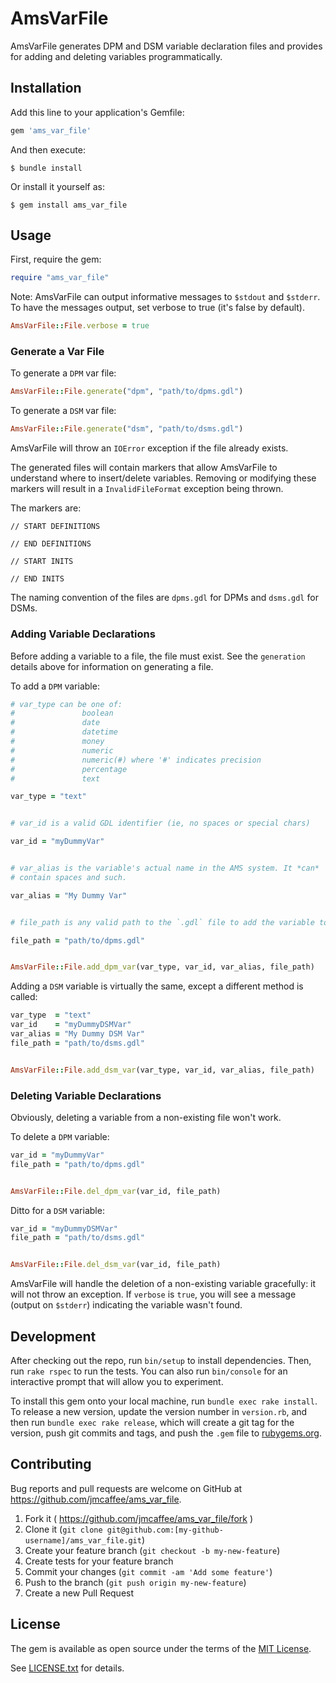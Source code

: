 # AmsVarFile

AmsVarFile generates DPM and DSM variable declaration files and provides for
adding and deleting variables programmatically.

## Installation

Add this line to your application's Gemfile:

```ruby
gem 'ams_var_file'
```

And then execute:

    $ bundle install

Or install it yourself as:

    $ gem install ams_var_file

## Usage

First, require the gem:

```ruby
require "ams_var_file"
```

Note: AmsVarFile can output informative messages to `$stdout` and `$stderr`.
To have the messages output, set verbose to true (it's false by default).

```ruby
AmsVarFile::File.verbose = true
```

### Generate a Var File

To generate a `DPM` var file:

```ruby
AmsVarFile::File.generate("dpm", "path/to/dpms.gdl")
```

To generate a `DSM` var file:

```ruby
AmsVarFile::File.generate("dsm", "path/to/dsms.gdl")
```

AmsVarFile will throw an `IOError` exception if the file already exists.

The generated files will contain markers that allow AmsVarFile to understand
where to insert/delete variables. Removing or modifying these markers will
result in a `InvalidFileFormat` exception being thrown.

The markers are:

    // START DEFINITIONS

    // END DEFINITIONS

    // START INITS

    // END INITS

The naming convention of the files are `dpms.gdl` for DPMs
and `dsms.gdl` for DSMs.

### Adding Variable Declarations

Before adding a variable to a file, the file must exist. See the `generation`
details above for information on generating a file.

To add a `DPM` variable:

```ruby
# var_type can be one of:
#               boolean
#               date
#               datetime
#               money
#               numeric
#               numeric(#) where '#' indicates precision
#               percentage
#               text

var_type = "text"


# var_id is a valid GDL identifier (ie, no spaces or special chars)

var_id = "myDummyVar"


# var_alias is the variable's actual name in the AMS system. It *can*
# contain spaces and such.

var_alias = "My Dummy Var"


# file_path is any valid path to the `.gdl` file to add the variable to.

file_path = "path/to/dpms.gdl"


AmsVarFile::File.add_dpm_var(var_type, var_id, var_alias, file_path)
```

Adding a `DSM` variable is virtually the same, except a different method
is called:

```ruby
var_type  = "text"
var_id    = "myDummyDSMVar"
var_alias = "My Dummy DSM Var"
file_path = "path/to/dsms.gdl"


AmsVarFile::File.add_dsm_var(var_type, var_id, var_alias, file_path)
```

### Deleting Variable Declarations

Obviously, deleting a variable from a non-existing file won't work.

To delete a `DPM` variable:

```ruby
var_id = "myDummyVar"
file_path = "path/to/dpms.gdl"


AmsVarFile::File.del_dpm_var(var_id, file_path)
```

Ditto for a `DSM` variable:

```ruby
var_id = "myDummyDSMVar"
file_path = "path/to/dsms.gdl"


AmsVarFile::File.del_dsm_var(var_id, file_path)
```

AmsVarFile will handle the deletion of a non-existing variable gracefully:
it will not throw an exception. If `verbose` is `true`, you will
see a message (output on `$stderr`) indicating the variable wasn't found.

## Development

After checking out the repo, run `bin/setup` to install dependencies. Then,
run `rake rspec` to run the tests. You can also run `bin/console` for an
interactive prompt that will allow you to experiment.

To install this gem onto your local machine, run `bundle exec rake install`.
To release a new version, update the version number in `version.rb`, and then
run `bundle exec rake release`, which will create a git tag for the version,
push git commits and tags, and push the `.gem` file to [rubygems.org](https://rubygems.org).

## Contributing

Bug reports and pull requests are welcome on GitHub at https://github.com/jmcaffee/ams_var_file.

1. Fork it ( https://github.com/jmcaffee/ams_var_file/fork )
1. Clone it (`git clone git@github.com:[my-github-username]/ams_var_file.git`)
2. Create your feature branch (`git checkout -b my-new-feature`)
3. Create tests for your feature branch
4. Commit your changes (`git commit -am 'Add some feature'`)
5. Push to the branch (`git push origin my-new-feature`)
6. Create a new Pull Request

## License

The gem is available as open source under the terms of the [MIT License](http://opensource.org/licenses/MIT).

See [LICENSE.txt](https://github.com/jmcaffee/ams_var_file/blob/master/LICENSE.txt) for
details.

